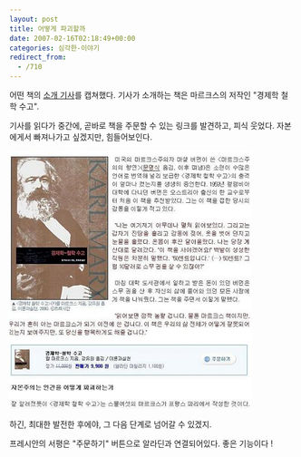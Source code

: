 ```yaml
---
layout: post
title: 어떻게 파괴할까
date: 2007-02-16T02:18:49+00:00
categories: 심각한-이야기
redirect_from:
  - /710
---
```


어떤 책의 <a href="http://www.pressian.com/scripts/section/article.asp?article_num=30070102123937" target="bb">소개 기사</a>를 캡쳐했다. 기사가 소개하는 책은 마르크스의 저작인 "경제학 철학 수고".

기사를 읽다가 중간에, 곧바로 책을 주문할 수 있는 링크를 발견하고, 피식 웃었다. 자본에게서 빠져나가고 싶겠지만, 힘들어보인다.

![ ](/assets/media/uploads_2007_02_pressian_200702.jpg)

하긴, 최대한 발전한 후에야, 그 다음 단계로 넘어갈 수 있겠지.

프레시안의 서평은 "주문하기" 버튼으로 알라딘과 연결되어있다. 좋은 기능이다 !
<div id=comments>
</div>
